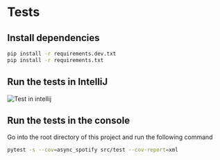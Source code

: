 # Tests

## Install dependencies

```bash
pip install -r requirements.dev.txt
pip install -r requirements.txt
```

## Run the tests in IntelliJ

![Test in intellij](https://i.imgur.com/4BNRlRz.png)

## Run the tests in the console

Go into the root directory of this project and run the following command

```bash
pytest -s --cov=async_spotify src/test --cov-report=xml
```
